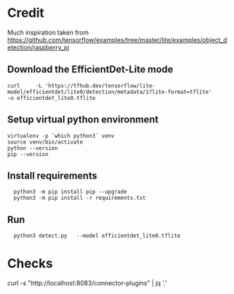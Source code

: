   
# Credit
Much inspiration taken from https://github.com/tensorflow/examples/tree/master/lite/examples/object_detection/raspberry_pi


## Download the EfficientDet-Lite mode
```
curl     -L 'https://tfhub.dev/tensorflow/lite-model/efficientdet/lite0/detection/metadata/1?lite-format=tflite'     -o efficientdet_lite0.tflite
```


## Setup virtual python environment 
 ``` 
virtualenv -p `which python3` venv
source venv/bin/activate
python --version
pip --version
```

## Install requirements
```
  python3 -m pip install pip --upgrade
  python3 -m pip install -r requirements.txt
```

## Run
```
  python3 detect.py   --model efficientdet_lite0.tflite
```


# Checks
curl -s "http://localhost:8083/connector-plugins" | jq '.'

